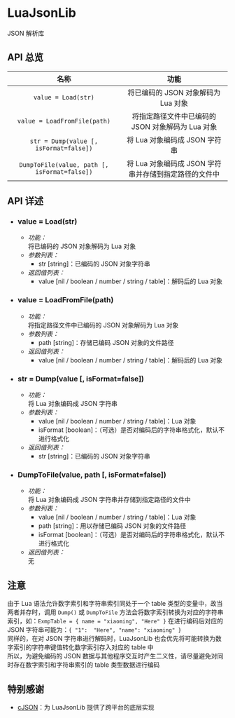 # LuaJsonLib

JSON 解析库

## API 总览

|         名称         |                         功能                          |
|:--------------------:|:-----------------------------------------------------:|
|     `value = Load(str)`      |          将已编码的 JSON 对象解码为 Lua 对象          |
| `value = LoadFromFile(path)` |   将指定路径文件中已编码的 JSON 对象解码为 Lua 对象   |
|     `str = Dump(value [, isFormat=false])`      |             将 Lua 对象编码成 JSON 字符串             |
|  `DumpToFile(value, path [, isFormat=false])`  | 将 Lua 对象编码成 JSON 字符串并存储到指定路径的文件中 |

## API 详述

+ ### value = Load(str) 
    - *功能：*  
        将已编码的 JSON 对象解码为 Lua 对象
    - *参数列表：*  
        * str [string]：已编码的 JSON 对象字符串
    - *返回值列表：*  
        * value [nil / boolean / number / string / table]：解码后的 Lua 对象

+ ### value = LoadFromFile(path)  
    - *功能：*  
        将指定路径文件中已编码的 JSON 对象解码为 Lua 对象
    - *参数列表：*  
        * path [string]：存储已编码 JSON 对象的文件路径
    - *返回值列表：*  
        * value [nil / boolean / number / string / table]：解码后的 Lua 对象

+ ### str = Dump(value [, isFormat=false])  
    - *功能：*  
        将 Lua 对象编码成 JSON 字符串
    - *参数列表：*  
        * value [nil / boolean / number / string / table]：Lua 对象
        * isFormat [boolean]：（可选）是否对编码后的字符串格式化，默认不进行格式化
    - *返回值列表：*  
        * str [string]：已编码的 JSON 对象字符串

+ ### DumpToFile(value, path [, isFormat=false])  
    - *功能：*  
        将 Lua 对象编码成 JSON 字符串并存储到指定路径的文件中
    - *参数列表：*  
        * value [nil / boolean / number / string / table]：Lua 对象
        * path [string]：用以存储已编码 JSON 对象的文件路径
        * isFormat [boolean]：（可选）是否对编码后的字符串格式化，默认不进行格式化
    - *返回值列表：*  
        无

## 注意

由于 Lua 语法允许数字索引和字符串索引同处于一个 table 类型的变量中，故当两者并存时，调用 `Dump()` 或 `DumpToFile` 方法会将数字索引转换为对应的字符串索引，如：`ExmpTable = { name = "xiaoming", "Here" }` 在进行编码后对应的 JSON 字符串可能为：`{ "1":	"Here", "name":	"xiaoming" }`  
同样的，在对 JSON 字符串进行解码时，LuaJsonLib 也会优先将可能转换为数字索引的字符串键值转化数字索引存入对应的 table 中  
所以，为避免编码的 JSON 数据与其他程序交互时产生二义性，请尽量避免对同时存在数字索引和字符串索引的 table 类型数据进行编码

## 特别感谢  

+ [cJSON](https://github.com/DaveGamble/cJSON)：为 LuaJsonLib 提供了跨平台的底层实现
